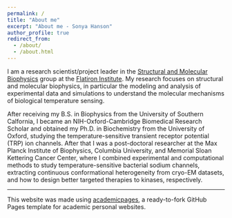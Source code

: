 ```yaml
---
permalink: /
title: "About me"
excerpt: "About me - Sonya Hanson"
author_profile: true
redirect_from: 
  - /about/
  - /about.html
---
```


I am a research scientist/project leader in the [Structural and Molecular Biophysics](https://www.simonsfoundation.org/structural-and-molecular-biophysics-collaboration/) group at the [Flatiron Institute](https://www.simonsfoundation.org/flatiron/). My research focuses on structural and molecular biophysics, in particular the modeling and analysis of experimental data and simulations to understand the molecular mechanisms of biological temperature sensing. 

After receiving my B.S. in Biophysics from the University of Southern Calfornia, I became an NIH-Oxford-Cambridge Biomedical Research Scholar and obtained my Ph.D. in Biochemistry from the University of Oxford, studying the temperature-sensitive transient receptor potential (TRP) ion channels. After that I was a post-doctoral researcher at the Max Planck Institute of Biophysics, Columbia University, and Memorial Sloan Kettering Cancer Center, where I combined experimental and computational methods to study temperature-sensitive bacterial sodium channels, extracting continuous conformational heterogeneity from cryo-EM datasets, and how to design better targeted therapies to kinases, respectively.

------
This website was made using [academicpages](https://academicpages.github.io/), a ready-to-fork GitHub Pages template for academic personal websites.

